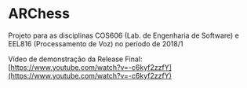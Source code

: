 # ARChess
Projeto para as disciplinas COS606 (Lab. de Engenharia de Software) e EEL816 (Processamento de Voz) no período de 2018/1

Vídeo de demonstração da Release Final: [https://www.youtube.com/watch?v=-c6kyf2zzfY](https://www.youtube.com/watch?v=-c6kyf2zzfY)
